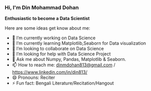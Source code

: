 ### Hi, I'm Din Mohammad Dohan


**Enthusiastic to become a Data Scientist**

Here are some ideas get know about me:

- 🔭 I’m currently working on Data Science
- 🌱 I’m currently learning Matplotlib,Seaborn for Data visualization
- 👯 I’m looking to collaborate on Data Science
- 🤔 I’m looking for help with Data Science Project
- 💬 Ask me about Numpy, Pandas, Matplotlib & Seaborn.
- 📫 How to reach me: dinmdohan813@gmail.com / https://www.linkedin.com/in/din813/
- 😄 Pronouns: Reciter
- ⚡ Fun fact: Bengali Literature/Recitation/Hangout
